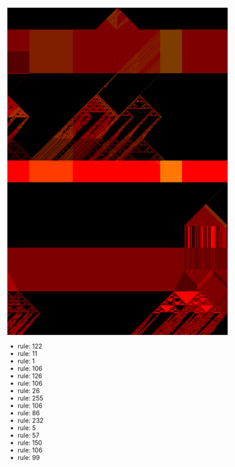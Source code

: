 ![photo](./output.png) 
 * rule: 122
* rule: 11
* rule: 1
* rule: 106
* rule: 126
* rule: 106
* rule: 26
* rule: 255
* rule: 106
* rule: 86
* rule: 232
* rule: 5
* rule: 57
* rule: 150
* rule: 106
* rule: 99
